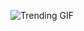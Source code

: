 
<!-- GIF_SECTION -->
![Trending GIF](https://media0.giphy.com/media/v1.Y2lkPThiYjIxNzcyNTRlN2hjcHN2eGJmeW93ZmVjaXJ1NGk2Y3B1bjJjZTNyajRrZ3dlZyZlcD12MV9naWZzX3NlYXJjaCZjdD1n/78XCFBGOlS6keY1Bil/giphy.gif)
<!-- END_GIF_SECTION -->
